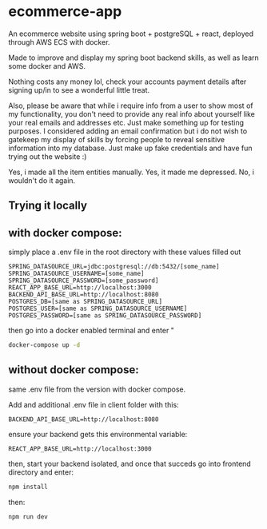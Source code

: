 # ecommerce-app
An ecommerce website using spring boot + postgreSQL + react, deployed through AWS ECS with docker. 

Made to improve and display my spring boot backend skills, as well as learn some docker and AWS.


Nothing costs any money lol, check your accounts payment details after signing up/in to see a wonderful little treat.


Also, please be aware that while i require info from a user to show most of my functionality, you don't need to
provide any real info about yourself like your real emails and addresses etc. Just make something up for testing purposes.
I considered adding an email confirmation but i do not wish to gatekeep my display of skills by forcing people to reveal
sensitive information into my database. Just make up fake credentials and have fun trying out the website :)


Yes, i made all the item entities manually.
Yes, it made me depressed.
No, i wouldn't do it again.


## Trying it locally

## with docker compose:

simply place a .env file in the root directory with these values filled out

```
SPRING_DATASOURCE_URL=jdbc:postgresql://db:5432/[some_name]
SPRING_DATASOURCE_USERNAME=[some_name]
SPRING_DATASOURCE_PASSWORD=[some_password]
REACT_APP_BASE_URL=http://localhost:3000
BACKEND_API_BASE_URL=http://localhost:8080
POSTGRES_DB=[same as SPRING_DATASOURCE_URL]
POSTGRES_USER=[same as SPRING_DATASOURCE_USERNAME]
POSTGRES_PASSWORD=[same as SPRING_DATASOURCE_PASSWORD]
```

then go into a docker enabled terminal and enter "
```bash
docker-compose up -d
```



## without docker compose:

same .env file from the version with docker compose.

Add and additional .env file in client folder with this:

```
BACKEND_API_BASE_URL=http://localhost:8080
```

ensure your backend gets this environmental variable:

```
REACT_APP_BASE_URL=http://localhost:3000
```

then, start your backend isolated, and once that succeds go into frontend directory and enter:

```bash
npm install
```

then:

```bash
npm run dev
```


